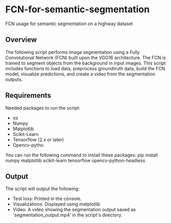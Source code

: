 # FCN-for-semantic-segmentation
FCN usage for semantic segmentation on a highway dataset

## Overview

The following script performs image segmentation using a Fully Convolutional Network (FCN) built upon the VGG16 architecture. The FCN is trained to segment objects from the background in input images. This script includes functions to load data, preprocess groundtruth data, build the FCN model, visualize predictions, and create a video from the segmentation outputs.

## Requirements

Needed packages to run the script:
- os
- Numpy
- Matplotlib
- Scikit-Learn
- Tensorflow (2.x or later)
- Opencv-pytho

You can run the following command to install these packages:
pip install numpy matplotlib scikit-learn tensorflow opencv-python-headless


  
## Output
The script will output the following:
- Test loss: Printed in the console.
- Visualizations: Displayed using matplotlib
- Video: A video showing the segmentation output saved as 'segmentation_output.mp4' in the script's directory.
